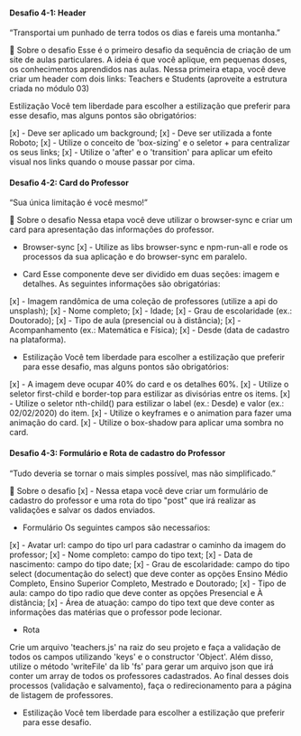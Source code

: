 #### Desafio 4-1: Header
“Transportai um punhado de terra todos os dias e fareis uma montanha.”

🚀 Sobre o desafio
Esse é o primeiro desafio da sequência de criação de um site de aulas particulares. A ideia é que você aplique, em pequenas doses, os conhecimentos aprendidos nas aulas. Nessa primeira etapa, você deve criar um header com dois links: Teachers e Students (aproveite a estrutura criada no módulo 03)

Estilização
Você tem liberdade para escolher a estilização que preferir para esse desafio, mas alguns pontos são obrigatórios:

[x] - Deve ser aplicado um background;
[x] - Deve ser utilizada a fonte Roboto;
[x] - Utilize o conceito de 'box-sizing' e o seletor + para centralizar os seus links;
[x] - Utilize o 'after' e o 'transition' para aplicar um efeito visual nos links quando o mouse passar por cima.

#### Desafio 4-2: Card do Professor
“Sua única limitação é você mesmo!”

🚀 Sobre o desafio
Nessa etapa você deve utilizar o browser-sync e criar um card para apresentação das informações do professor.

- Browser-sync
[x] - Utilize as libs browser-sync e npm-run-all e rode os processos da sua aplicação e do browser-sync em paralelo.

- Card
Esse componente deve ser dividido em duas seções: imagem e detalhes. As seguintes informações são obrigatórias:

[x] - Imagem randômica de uma coleção de professores (utilize a api do unsplash);
[x] - Nome completo;
[x] - Idade;
[x] - Grau de escolaridade (ex.: Doutorado);
[x] - Tipo de aula (presencial ou à distância);
[x] - Acompanhamento (ex.: Matemática e Física);
[x] - Desde (data de cadastro na plataforma).

- Estilização
Você tem liberdade para escolher a estilização que preferir para esse desafio, mas alguns pontos são obrigatórios:

[x] - A imagem deve ocupar 40% do card e os detalhes 60%.
[x] - Utilize o seletor first-child e border-top para estilizar as divisórias entre os items.
[x] - Utilize o seletor nth-child() para estilizar o label (ex.: Desde) e valor (ex.: 02/02/2020) do item.
[x] - Utilize o keyframes e o animation para fazer uma animação do card.
[x] - Utilize o box-shadow para aplicar uma sombra no card.

#### Desafio 4-3: Formulário e Rota de cadastro do Professor
“Tudo deveria se tornar o mais simples possível, mas não simplificado.”

🚀 Sobre o desafio
[x] - Nessa etapa você deve criar um formulário de cadastro do professor e uma rota do tipo "post" que irá realizar as validações e salvar os dados enviados.

- Formulário
Os seguintes campos são necessaŕios:

[x] - Avatar url: campo do tipo url para cadastrar o caminho da imagem do professor;
[x] - Nome completo: campo do tipo text;
[x] - Data de nascimento: campo do tipo date;
[x] - Grau de escolaridade: campo do tipo select (documentação do select) que deve conter as opções Ensino Médio Completo, Ensino Superior Completo, Mestrado e Doutorado;
[x] - Tipo de aula: campo do tipo radio que deve conter as opções Presencial e À distância;
[x] - Área de atuação: campo do tipo text que deve conter as informações das matérias que o professor pode lecionar.

- Rota

Crie um arquivo 'teachers.js' na raiz do seu projeto e faça a validação de todos os campos utilizando 'keys' e 
o constructor 'Object'. Além disso, utilize o método 'writeFile' da lib 'fs' para gerar um arquivo json que irá conter 
um array de todos os professores cadastrados. Ao final desses dois processos (validação e salvamento), 
faça o redirecionamento para a página de listagem de professores.

- Estilização
Você tem liberdade para escolher a estilização que preferir para esse desafio.
